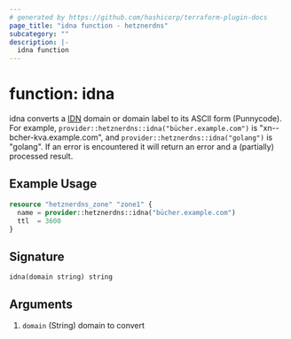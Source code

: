 ```yaml
---
# generated by https://github.com/hashicorp/terraform-plugin-docs
page_title: "idna function - hetznerdns"
subcategory: ""
description: |-
  idna function
---
```


# function: idna

idna converts a [IDN] domain or domain label to its ASCII form (Punnycode). For example, `provider::hetznerdns::idna("bücher.example.com")` is "xn--bcher-kva.example.com", and `provider::hetznerdns::idna("golang")` is "golang". If an error is encountered it will return an error and a (partially) processed result.

[IDN]: https://en.wikipedia.org/wiki/Internationalized_domain_name

## Example Usage

```terraform
resource "hetznerdns_zone" "zone1" {
  name = provider::hetznerdns::idna("bücher.example.com")
  ttl  = 3600
}
```

## Signature

<!-- signature generated by tfplugindocs -->
```text
idna(domain string) string
```

## Arguments

<!-- arguments generated by tfplugindocs -->
1. `domain` (String) domain to convert

